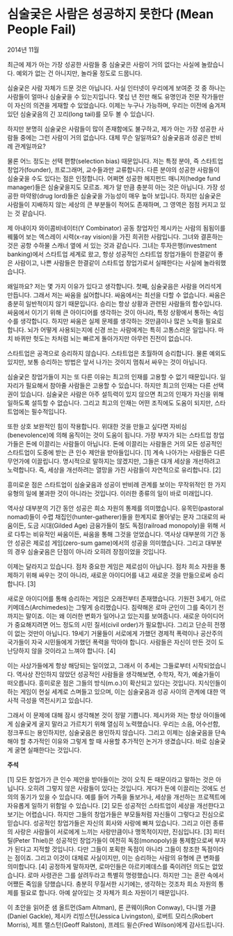 # 심술궂은 사람은 성공하지 못한다 (Mean People Fail)

2014년 11월

최근에 제가 아는 가장 성공한 사람들 중 심술궂은 사람이 거의 없다는 사실에 놀랐습니다. 예외가 없는 건 아니지만, 놀라울 정도로 드뭅니다.

심술궂은 사람 자체가 드문 것은 아닙니다. 사실 인터넷이 우리에게 보여준 것 중 하나는 사람들이 얼마나 심술궂을 수 있는지입니다. 몇십 년 전만 해도 유명인과 전문 작가들만이 자신의 의견을 게재할 수 있었습니다. 이제는 누구나 가능하며, 우리는 이전에 숨겨져 있던 심술궂음의 긴 꼬리(long tail)를 모두 볼 수 있습니다.

하지만 분명히 심술궂은 사람들이 많이 존재함에도 불구하고, 제가 아는 가장 성공한 사람들 중에는 그런 사람이 거의 없습니다. 대체 무슨 일일까요? 심술궂음과 성공은 반비례 관계일까요?

물론 어느 정도는 선택 편향(selection bias) 때문입니다. 저는 특정 분야, 즉 스타트업 창업가(founder), 프로그래머, 교수들과만 교류합니다. 다른 분야의 성공한 사람들이 심술궂을 수도 있다는 점은 인정합니다. 어쩌면 성공한 헤지펀드 매니저(hedge fund manager)들은 심술궂을지도 모르죠. 제가 알 만큼 충분히 아는 것은 아닙니다. 가장 성공한 마약왕(drug lord)들은 심술궂을 가능성이 매우 높아 보입니다. 하지만 심술궂은 사람들이 지배하지 않는 세상의 큰 부분들이 적어도 존재하며, 그 영역은 점점 커지고 있는 것 같습니다.

제 아내이자 와이콤비네이터(Y Combinator) 공동 창업자인 제시카는 사람의 됨됨이를 꿰뚫어 보는 엑스레이 시력(x-ray vision)을 가진 희귀한 사람입니다. 그녀와 결혼하는 것은 공항 수하물 스캐너 옆에 서 있는 것과 같습니다. 그녀는 투자은행(investment banking)에서 스타트업 세계로 왔고, 항상 성공적인 스타트업 창업가들이 한결같이 좋은 사람이고, 나쁜 사람들은 한결같이 스타트업 창업가로서 실패한다는 사실에 놀라워했습니다.

왜일까요? 저는 몇 가지 이유가 있다고 생각합니다. 첫째, 심술궂음은 사람을 어리석게 만듭니다. 그래서 저는 싸움을 싫어합니다. 싸움에서는 최선을 다할 수 없습니다. 싸움은 충분히 일반적이지 않기 때문입니다. 승리는 항상 상황과 관련된 사람들의 함수입니다. 싸움에서 이기기 위해 큰 아이디어를 생각하는 것이 아니라, 특정 상황에서 통하는 속임수를 생각합니다. 하지만 싸움은 실제 문제를 생각하는 것만큼이나 많은 노력을 필요로 합니다. 뇌가 어떻게 사용되는지에 신경 쓰는 사람에게는 특히 고통스러운 일입니다. 마치 바퀴만 헛도는 차처럼 뇌는 빠르게 돌아가지만 아무런 진전이 없습니다.

스타트업은 공격으로 승리하지 않습니다. 스타트업은 초월하여 승리합니다. 물론 예외도 있지만, 보통 승리하는 방법은 앞서 나가는 것이지 멈춰서 싸우는 것이 아닙니다.

심술궂은 창업가들이 지는 또 다른 이유는 최고의 인재를 고용할 수 없기 때문입니다. 일자리가 필요해서 참아줄 사람들은 고용할 수 있습니다. 하지만 최고의 인재는 다른 선택권이 있습니다. 심술궂은 사람은 아주 설득력이 있지 않으면 최고의 인재가 자신을 위해 일하도록 설득할 수 없습니다. 그리고 최고의 인재는 어떤 조직에도 도움이 되지만, 스타트업에는 필수적입니다.

또한 상호 보완적인 힘이 작용합니다. 위대한 것을 만들고 싶다면 자비심(benevolence)에 의해 움직이는 것이 도움이 됩니다. 가장 부자가 되는 스타트업 창업가들은 돈에 이끌리는 사람들이 아닙니다. 돈에 이끌리는 사람들은 거의 모든 성공적인 스타트업이 도중에 받는 큰 인수 제안을 받아들입니다. [1] 계속 나아가는 사람들은 다른 무언가에 이끌립니다. 명시적으로 말하지는 않겠지만, 그들은 대개 세상을 개선하려고 노력합니다. 즉, 세상을 개선하려는 열망을 가진 사람들이 자연적으로 유리합니다. [2]

흥미로운 점은 스타트업이 심술궂음과 성공이 반비례 관계를 보이는 무작위적인 한 가지 유형의 일에 불과한 것이 아니라는 것입니다. 이러한 종류의 일이 바로 미래입니다.

역사상 대부분의 기간 동안 성공은 희소 자원의 통제를 의미했습니다. 유목민(pastoral nomad)들이 수렵 채집인(hunter-gatherer)들을 한계지로 몰아넣는 문자 그대로의 싸움이든, 도금 시대(Gilded Age) 금융가들이 철도 독점(railroad monopoly)을 위해 서로 다투는 비유적인 싸움이든, 싸움을 통해 그것을 얻었습니다. 역사상 대부분의 기간 동안 성공은 제로섬 게임(zero-sum game)에서의 성공을 의미했습니다. 그리고 대부분의 경우 심술궂음은 단점이 아니라 오히려 장점이었을 것입니다.

이제는 달라지고 있습니다. 점차 중요한 게임은 제로섬이 아닙니다. 점차 희소 자원을 통제하기 위해 싸우는 것이 아니라, 새로운 아이디어를 내고 새로운 것을 만듦으로써 승리합니다. [3]

새로운 아이디어를 통해 승리하는 게임은 오래전부터 존재했습니다. 기원전 3세기, 아르키메데스(Archimedes)는 그렇게 승리했습니다. 침략해온 로마 군인이 그를 죽이기 전까지는 말이죠. 이는 왜 이러한 변화가 일어나고 있는지를 보여줍니다. 새로운 아이디어가 중요해지려면 어느 정도의 시민 질서(civil order)가 필요합니다. 그리고 단순히 전쟁이 없는 것만이 아닙니다. 19세기 거물들이 서로에게 가했던 경제적 폭력이나 공산주의 국가들이 자국 시민들에게 가했던 폭력을 막아야 합니다. 사람들은 자신이 만든 것이 도난당하지 않을 것이라고 느껴야 합니다. [4]

이는 사상가들에게 항상 해당되는 일이었고, 그래서 이 추세는 그들로부터 시작되었습니다. 역사상 잔인하지 않았던 성공적인 사람들을 생각해보면, 수학자, 작가, 예술가들이 떠오릅니다. 흥미로운 점은 그들의 방식(m.o.)이 확산되고 있다는 것입니다. 지식인들이 하는 게임이 현실 세계로 스며들고 있으며, 이는 심술궂음과 성공 사이의 관계에 대한 역사적 극성을 역전시키고 있습니다.

그래서 이 문제에 대해 잠시 생각해본 것이 정말 기쁩니다. 제시카와 저는 항상 아이들에게 심술궂게 굴지 말라고 가르치기 위해 열심히 노력했습니다. 우리는 소음, 어수선함, 정크푸드는 용인하지만, 심술궂음은 용인하지 않습니다. 그리고 이제는 심술궂음을 단속해야 할 추가적인 이유와 그렇게 할 때 사용할 추가적인 논거가 생겼습니다. 바로 심술궂게 굴면 실패한다는 것입니다.

**주석**

[1] 모든 창업가가 큰 인수 제안을 받아들이는 것이 오직 돈 때문이라고 말하는 것은 아닙니다. 오히려 그렇지 않은 사람들이 있다는 것입니다. 게다가 돈에 이끌리는 것에도 선의의 동기가 있을 수 있습니다. 예를 들어 가족을 돌보거나, 세상을 개선하는 프로젝트에 자유롭게 일하기 위함일 수 있습니다.
[2] 모든 성공적인 스타트업이 세상을 개선한다고 보기는 어렵습니다. 하지만 그들의 창업가들은 부모들처럼 자신들이 그렇다고 진심으로 믿습니다. 성공적인 창업가들은 자신의 회사와 사랑에 빠져 있습니다. 그리고 이런 종류의 사랑은 사람들이 서로에게 느끼는 사랑만큼이나 맹목적이지만, 진심입니다.
[3] 피터 틸(Peter Thiel)은 성공적인 창업가들이 여전히 독점(monopoly)을 통제함으로써 부자가 된다고 지적할 것입니다. 다만 그들이 포획한 독점이 아니라 그들이 창조한 독점이라는 점이죠. 그리고 이것이 대체로 사실이지만, 이는 승리하는 사람의 유형에 큰 변화를 의미합니다.
[4] 공정하게 말하자면, 로마인들은 아르키메데스를 죽이려던 의도는 없었습니다. 로마 사령관은 그를 살려두라고 특별히 명령했습니다. 하지만 그는 혼란 속에서 어쨌든 죽임을 당했습니다.
충분히 무질서한 시기에는, 생각하는 것조차 희소 자원의 통제를 필요로 합니다. 아예 살아있는 것 자체가 희소 자원이기 때문입니다.

이 초안을 읽어준 샘 올트먼(Sam Altman), 론 콘웨이(Ron Conway), 다니엘 가클(Daniel Gackle), 제시카 리빙스턴(Jessica Livingston), 로버트 모리스(Robert Morris), 제프 랠스턴(Geoff Ralston), 프레드 윌슨(Fred Wilson)에게 감사드립니다.